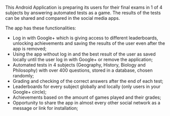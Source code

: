 This Android Application is preparing its users for their final exams in 1 of 4 subjects by answering automated tests as a game.
The results of the tests can be shared and compared in the social media apps.

The app has these functionalities:

- Log in with Google+ which is giving access to different leaderboards, unlocking achievements and saving the results of the user even after the app is removed;
- Using the app without log in and the best result of the user as saved locally until the user log in with Google+ or remove the application;
- Automated tests in 4 subjects (Geography, History, Biology and Philosophy) with over 400 questions, stored in a database, chosen randomly;
- Grading and checking of the correct answers after the end of each test;
- Leaderboards for every subject globally and locally (only users in your Google+ circle);
- Achievements based on the amount of games played and their grades;
- Opportunity to share the app in almost every other social network as a message or link for installation;
